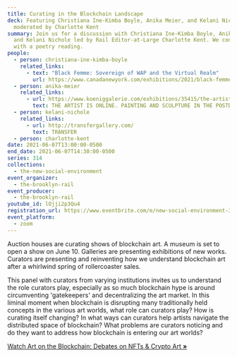 ```yaml
---
title: Curating in the Blockchain Landscape
deck: Featuring Christiana Ine-Kimba Boyle, Anika Meier, and Kelani Nichole
  moderated by Charlotte Kent
summary: Join us for a discussion with Christiana Ine-Kimba Boyle, Anika Meier,
  and Kelani Nichole led by Rail Editor-at-Large Charlotte Kent. We conclude
  with a poetry reading.
people:
  - person: christiana-ine-kimba-boyle
    related_links:
      - text: "Black Femme: Sovereign of WAP and the Virtual Realm"
        url: https://www.canadanewyork.com/exhibitions/2021/black-femme-sovereign-of-wap-and-the-virtual-realm/
  - person: anika-meier
    related_links:
      - url: https://www.koeniggalerie.com/exhibitions/35415/the-artist-is-online/
        text: THE ARTIST IS ONLINE. PAINTING AND SCULPTURE IN THE POSTDIGITAL AGE
  - person: kelani-nichole
    related_links:
      - url: http://transfergallery.com/
        text: TRANSFER
  - person: charlotte-kent
date: 2021-06-07T13:00:00-0500
end_date: 2021-06-07T14:30:00-0500
series: 314
collections:
  - the-new-social-environment
event_organizer:
  - the-brooklyn-rail
event_producer:
  - the-brooklyn-rail
youtube_id: lOjji2p3Qu4
registration_url: https://www.eventbrite.com/e/new-social-environment-314-curating-in-the-blockchain-landscape-tickets-158034670955
event_platform:
  - zoom
---
```

Auction houses are curating shows of blockchain art. A museum is set to open a show on June 10. Galleries are presenting exhibitions of new works. Curators are presenting and reinventing how we understand blockchain art after a whirlwind spring of rollercoaster sales. 

This panel with curators from varying institutions invites us to understand the role curators play, especially as so much blockchain hype is around circumventing 'gatekeepers' and decentralizing the art market. In this liminal moment when blockchain is disrupting many traditionally held concepts in the various art worlds, what role can curators play? How is curating itself changing? In what ways can curators help artists navigate the distributed space of blockchain? What problems are curators noticing and do they want to address how blockchain is entering our art worlds?

[Watch Art on the Blockchain: Debates on NFTs & Crypto Art **»**](https://brooklynrail.org/events/2021/03/16/art-on-the-blockchain-debates-on-nfts-crypto-art/)